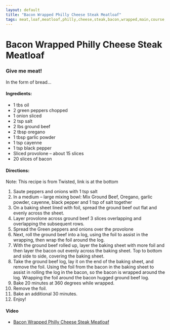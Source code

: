 ```yaml
---
layout: default
title: "Bacon Wrapped Philly Cheese Steak Meatloaf"
tags: meat,loaf,meatloaf,philly,cheese,steak,bacon,wrapped,main,course,dinner,robert,riggs
---
```

# Bacon Wrapped Philly Cheese Steak Meatloaf

### Give me meat!
In the form of bread...

#### Ingredients:
- 1 tbs oil
- 2 green peppers chopped
- 1 onion sliced
- 2 tsp salt
- 2 lbs ground beef
- 2 tbsp oregano
- 1 tbsp garlic powder
- 1 tsp cayenne
- 1 tsp black pepper
- Sliced provolone – about 15 slices
- 20 slices of bacon

#### Directions:
Note:  This recipe is from Twisted, link is at the bottom
1. Saute peppers and onions with 1 tsp salt
2. In a medium – large mixing bowl: Mix Ground Beef, Oregano, garlic powder, cayenne, black pepper and 1 tsp of salt together
3. On a baking sheet lined with foil, spread the ground beef out flat and evenly across the sheet.
4. Layer provolone across ground beef 3 slices overlapping and overlapping the subsequent rows.
5. Spread the Green peppers and onions over the provolone
6. Next, roll the ground beef into a log, using the foil to assist in the wrapping, then wrap the foil around the log.
7. With the ground beef rolled up, layer the baking sheet with more foil and then layer the bacon out evenly across the baking sheet.  Top to bottom and side to side, covering the baking sheet.
8. Take the ground beef log, lay it on the end of the baking sheet, and remove the foil.  Using the foil from the bacon in the baking sheet to assist in rolling the log in the bacon, so the bacon is wrapped around the log.  Wrapping the foil around the bacon hugged ground beef log.
9. Bake 20 minutes at 360 degrees while wrapped.
10. Remove the foil.
11. Bake an additional 30 minutes.
12. Enjoy!

#### Video
* [Bacon Wrapped Philly Cheese Steak Meatloaf](https://youtu.be/y8vpon7fDqQ)
